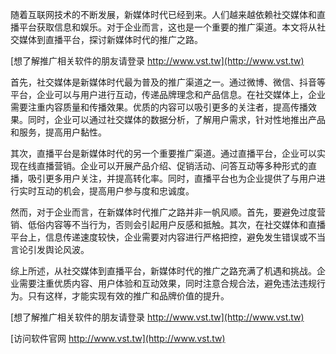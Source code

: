 随着互联网技术的不断发展，新媒体时代已经到来。人们越来越依赖社交媒体和直播平台获取信息和娱乐。对于企业而言，这也是一个重要的推广渠道。本文将从社交媒体到直播平台，探讨新媒体时代的推广之路。

[想了解推广相关软件的朋友请登录 http://www.vst.tw](http://www.vst.tw)

首先，社交媒体是新媒体时代最为普及的推广渠道之一。通过微博、微信、抖音等平台，企业可以与用户进行互动，传递品牌理念和产品信息。在社交媒体上，企业需要注重内容质量和传播效果。优质的内容可以吸引更多的关注者，提高传播效果。同时，企业可以通过社交媒体的数据分析，了解用户需求，针对性地推出产品和服务，提高用户黏性。

其次，直播平台是新媒体时代的另一个重要推广渠道。通过直播平台，企业可以实现在线直播营销。企业可以开展产品介绍、促销活动、问答互动等多种形式的直播，吸引更多用户关注，并提高转化率。同时，直播平台也为企业提供了与用户进行实时互动的机会，提高用户参与度和忠诚度。

然而，对于企业而言，在新媒体时代推广之路并非一帆风顺。首先，要避免过度营销、低俗内容等不当行为，否则会引起用户反感和抵触。其次，在社交媒体和直播平台上，信息传递速度较快，企业需要对内容进行严格把控，避免发生错误或不当言论引发舆论风波。

综上所述，从社交媒体到直播平台，新媒体时代的推广之路充满了机遇和挑战。企业需要注重优质内容、用户体验和互动效果，同时注意合规合法，避免违法违规行为。只有这样，才能实现有效的推广和品牌价值的提升。

[想了解推广相关软件的朋友请登录 http://www.vst.tw](http://www.vst.tw)


[访问软件官网 http://www.vst.tw](http://www.vst.tw)
